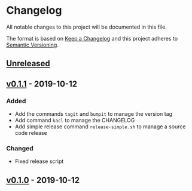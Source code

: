 # Changelog
All notable changes to this project will be documented in this file.

The format is based on [Keep a Changelog](http://keepachangelog.com/en/1.0.0/)
and this project adheres to [Semantic Versioning](http://semver.org/spec/v2.0.0.html).

## [Unreleased]
## [v0.1.1] - 2019-10-12
### Added
- Add the commands `tagit` and `bumpit` to manage the version tag
- Add command `kacl` to manage the CHANGELOG
- Add simple release command `release-simple.sh` to manage a source code release

### Changed
- Fixed release script
## [v0.1.0] - 2019-10-12


[Unreleased]: https://github.com/helstern/version-tools/compare/v0.1.1...HEAD
[v0.1.1]: https://github.com/helstern/version-tools/compare/TAIL...v0.1.1
[v0.1.0]: https://github.com/helstern/version-tools/compare/TAIL...v0.1.0

